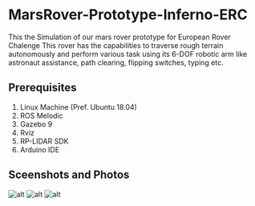 # MarsRover-Prototype-Inferno-ERC
This the Simulation of our mars rover prototype for European Rover Chalenge
This rover has the capabilities to traverse rough terrain autonomously and perform various task using its 6-DOF robotic arm like astronaut assistance, path clearing, flipping switches, typing etc.

## Prerequisites
1. Linux Machine (Pref. Ubuntu 18.04)
2. ROS Melodic 
3. Gazebo 9
4. Rviz
5. RP-LIDAR SDK
6. Arduino IDE

## Sceenshots and Photos
![alt](https://github.com/Ghanmohan/inferno-website/blob/main/public/images/novus.jpeg)
![alt](https://github.com/Ghanmohan/inferno-website/blob/main/public/images/novus_2.jpeg)
![alt](https://github.com/Ghanmohan/inferno-website/blob/main/public/images/novus_3.jpeg)
